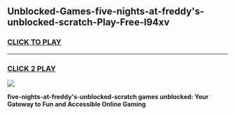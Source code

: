 
## Unblocked-Games-five-nights-at-freddy's-unblocked-scratch-Play-Free-l94xv
<h3>
<a href="https://premium76.site?title=five-nights-at-freddy's-unblocked-scratch&ref=12A">CLICK TO PLAY</a></h3>
<hr>

<h3>
<a href="https://premium76.site?title=five-nights-at-freddy's-unblocked-scratch&ref=12A">CLICK 2 PLAY</a>
  
</h3>

<a href="https://premium76.site?title=five-nights-at-freddy's-unblocked-scratch&ref=12A"><img src="https://clearcache.store/games.png"></a>


**five-nights-at-freddy's-unblocked-scratch games unblocked: Your Gateway to Fun and Accessible Online Gaming**
